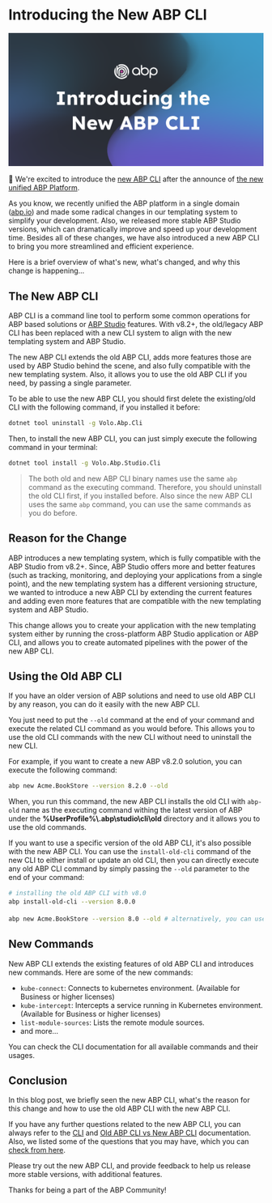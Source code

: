 # Introducing the New ABP CLI

![](cover-image.png)

📢 We're excited to introduce the [new ABP CLI](https://abp.io/docs/latest/cli/index) after the announce of [the new unified ABP Platform](https://abp.io/blog/new-abp-platform-is-live). 

As you know, we recently unified the ABP platform in a single domain ([abp.io](https://abp.io/)) and made some radical changes in our templating system to simplify your development. Also, we released more stable ABP Studio versions, which can dramatically improve and speed up your development time. Besides all of these changes, we have also introduced a new ABP CLI to bring you more streamlined and efficient experience.

Here is a brief overview of what's new, what's changed, and why this change is happening...

## The New ABP CLI

ABP CLI is a command line tool to perform some common operations for ABP based solutions or [ABP Studio](https://abp.io/docs/latest/studio) features. With v8.2+, the old/legacy ABP CLI has been replaced with a new CLI system to align with the new templating system and ABP Studio. 

The new ABP CLI extends the old ABP CLI, adds more features those are used by ABP Studio behind the scene, and also fully compatible with the new templating system. Also, it allows you to use the old ABP CLI if you need, by passing a single parameter.

To be able to use the new ABP CLI, you should first delete the existing/old CLI with the following command, if you installed it before:

```bash
dotnet tool uninstall -g Volo.Abp.Cli
```

Then, to install the new ABP CLI, you can just simply execute the following command in your terminal:

```bash
dotnet tool install -g Volo.Abp.Studio.Cli
```

> The both old and new ABP CLI binary names use the same `abp` command as the executing command. Therefore, you should uninstall the old CLI first, if you installed before. Also since the new ABP CLI uses the same `abp` command, you can use the same commands as you do before.

## Reason for the Change

ABP introduces a new templating system, which is fully compatible with the ABP Studio from v8.2+. Since, ABP Studio offers more and better features (such as tracking, monitoring, and deploying your applications from a single point), and the new templating system has a different versioning structure, we wanted to introduce a new ABP CLI by extending the current features and adding even more features that are compatible with the new templating system and ABP Studio.

This change allows you to create your application with the new templating system either by running the cross-platform ABP Studio application or ABP CLI, and allows you to create automated pipelines with the power of the new ABP CLI.

## Using the Old ABP CLI

If you have an older version of ABP solutions and need to use old ABP CLI by any reason, you can do it easily with the new ABP CLI.

You just need to put the `--old` command at the end of your command and execute the related CLI command as you would before. This allows you to use the old CLI commands with the new CLI without need to uninstall the new CLI.

For example, if you want to create a new ABP v8.2.0 solution, you can execute the following command:

```bash
abp new Acme.BookStore --version 8.2.0 --old
```

When, you run this command, the new ABP CLI installs the old CLI with `abp-old` name as the executing command withing the latest version of ABP under the **%UserProfile%\\.abp\studio\cli\old** directory and it allows you to use the old commands.

If you want to use a specific version of the old ABP CLI, it's also possible with the new ABP CLI. You can use the `install-old-cli` command of the new CLI to either install or update an old CLI, then you can directly execute any old ABP CLI command by simply passing the `--old` parameter to the end of your command:

```bash
# installing the old ABP CLI with v8.0
abp install-old-cli --version 8.0.0

abp new Acme.BookStore --version 8.0 --old # alternatively, you can use the `abp-old` command without need to pass the "--old" parameter
```

## New Commands

New ABP CLI extends the existing features of old ABP CLI and introduces new commands. Here are some of the new commands:

* `kube-connect`: Connects to kubernetes environment. (Available for Business or higher licenses)
* `kube-intercept`: Intercepts a service running in Kubernetes environment. (Available for Business or higher licenses)
* `list-module-sources`: Lists the remote module sources.
* and more...

You can check the CLI documentation for all available commands and their usages.

## Conclusion

In this blog post, we briefly seen the new ABP CLI, what's the reason for this change and how to use the old ABP CLI with the new ABP CLI. 

If you have any further questions related to the new ABP CLI, you can always refer to the [CLI](https://abp.io/docs/latest/cli/index) and [Old ABP CLI vs New ABP CLI](https://abp.io/docs/latest/cli/differences-between-old-and-new-cli) documentation. Also, we listed some of the questions that you may have, which you can [check from here](https://abp.io/docs/latest/cli/differences-between-old-and-new-cli#common-questions).

Please try out the new ABP CLI, and provide feedback to help us release more stable versions, with additional features.

Thanks for being a part of the ABP Community!